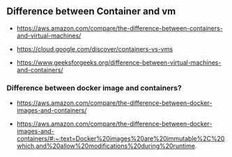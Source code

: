<h2>Difference between Container and vm </h2>

- https://aws.amazon.com/compare/the-difference-between-containers-and-virtual-machines/

- https://cloud.google.com/discover/containers-vs-vms

- https://www.geeksforgeeks.org/difference-between-virtual-machines-and-containers/

<h3>Difference between docker image and containers? </h3>

- https://aws.amazon.com/compare/the-difference-between-docker-images-and-containers/

- https://aws.amazon.com/compare/the-difference-between-docker-images-and-containers/#:~:text=Docker%20images%20are%20immutable%2C%20which,and%20allow%20modifications%20during%20runtime.
